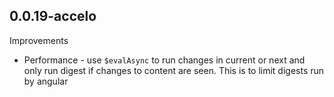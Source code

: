 ## 0.0.19-accelo

Improvements

- Performance - use `$evalAsync` to run changes in current or next and only run digest if changes to content are seen. This is to limit digests run by angular
